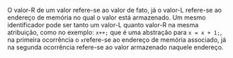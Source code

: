 O valor-R de um valor refere-se ao valor de fato, já o valor-L refere-se ao endereço de memória no qual o valor está armazenado. Um mesmo identificador pode ser tanto um valor-L quanto valor-R na mesma atribuição, como no exemplo:
	`x++;` 	que é uma abstração para `x = x + 1;`, na primeira ocorrência o `x`refere-se ao endereço de memória associado, já na segunda ocorrência refere-se ao valor armazenado naquele endereço.
